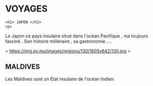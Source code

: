 <html>
  <head>

  </head>
  <body>
    <h1> VOYAGES </h1>
  
    <h2> JAPON </h2>
    <p>
    
Le Japon ce pays insulaire situé dans l'océan Pacifique , ma toujours fasciné .
Son histoire millénaire , sa gastronomie ....<p>
  
  <img>= https://img.ev.mu/images/regions/130/1605x642/130.jpg >
  
   
  <body>
    <h2> MALDIVES </h2>
  
    
 <p>  Les Maldives sont un État insulaire de l'océan Indien.
  
  
   <p>
